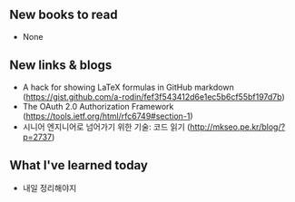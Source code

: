 ## New books to read
- None



## New links & blogs
- A hack for showing LaTeX formulas in GitHub markdown (https://gist.github.com/a-rodin/fef3f543412d6e1ec5b6cf55bf197d7b)
- The OAuth 2.0 Authorization Framework (https://tools.ietf.org/html/rfc6749#section-1)
- 시니어 엔지니어로 넘어가기 위한 기술: 코드 읽기 (http://mkseo.pe.kr/blog/?p=2737)



## What I've learned today

- 내일 정리해야지